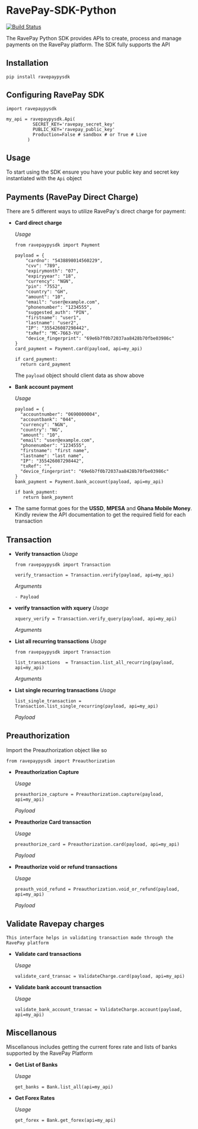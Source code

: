 # RavePay-SDK-Python
[![Build Status](https://travis-ci.org/johnchuks/RavePay-SDK-Python.svg?branch=master)](https://travis-ci.org/johnchuks/RavePay-SDK-Python)

The RavePay Python SDK provides APIs to create, process and manage payments on the RavePay platform. The SDK fully supports the API

## Installation
`pip install ravepaypysdk`

## Configuring RavePay SDK
```
import ravepaypysdk

my_api = ravepaypysdk.Api(
          SECRET_KEY='ravepay_secret_key'
          PUBLIC_KEY='ravepay_public_key'
          Production=False # sandbox # or True # Live
        )
```

## Usage
To start using the SDK ensure you have your public key and secret key instantiated with the `Api` object 

## Payments (RavePay Direct Charge)
  There are 5 different ways to utilize RavePay's direct charge for payment:

  - **Card direct charge**

      *Usage*
      ```
      from ravepaypysdk import Payment

      payload = {
          "cardno": "5438898014560229",
          "cvv": "789",
          "expirymonth": "07",
          "expiryyear": "18",
          "currency": "NGN",
          "pin": "7552",
          "country": "GH",
          "amount": "10",
          "email": "user@example.com",
          "phonenumber": "1234555",
          "suggested_auth": "PIN",
          "firstname": "user1",
          "lastname": "user2",
          "IP": "355426087298442",
          "txRef": "MC-7663-YU",
          "device_fingerprint": "69e6b7f0b72037aa8428b70fbe03986c"
      }
      card_payment = Payment.card(payload, api=my_api)

      if card_payment:
        return card_payment
      ```
      The `payload` object should client data as show above 

  -  **Bank account payment**
     
     *Usage*
     ```
     payload = {
       "accountnumber": "0690000004",
       "accountbank": "044",
       "currency": "NGN",
       "country": "NG",
       "amount": "10",
       "email": "user@example.com",
       "phonenumber": "1234555",
       "firstname": "first name",
       "lastname": "last name",
       "IP": "355426087298442",
       "txRef": "",
       "device_fingerprint": "69e6b7f0b72037aa8428b70fbe03986c"
     }
     bank_payment = Payment.bank_account(payload, api=my_api)

     if bank_payment:
        return bank_payment

        ```
  - The same format goes for the **USSD**, **MPESA** and **Ghana Mobile Money**. Kindly review the API documentation to get the required field for each transaction

## Transaction

  - **Verify transaction**
      *Usage*
      ```
      from ravepaypysdk import Transaction

      verify_transaction = Transaction.verify(payload, api=my_api)

      ```
      *Arguments*

        - Payload 
  
  - **verify transaction with xquery**
      *Usage*
      ```
      xquery_verify = Transaction.verify_query(payload, api=my_api)

      ```
      *Arguments*

  - **List all recurring transactions**
    *Usage*
    ```
    from ravepaypysdk import Transaction

    list_transactions  = Transaction.list_all_recurring(payload, api=my_api)
    ```
    *Arguments*

  - **List single recurring transactions**
    *Usage*
    ```
    list_single_transaction = Transaction.list_single_recurring(payload, api=my_api)
    ```
     *Payload*

## Preauthorization 
  Import the Preauthorization object like so
  ```
  from ravepaypysdk import Preauthorization
  ```
  - **Preauthorization Capture**

    *Usage*
    ```
    preauthorize_capture = Preauthorization.capture(payload, api=my_api)
    ```
    *Payload*
  
  - **Preauthorize Card transaction**

    *Usage*
    ```
    preauthorize_card = Preauthorization.card(payload, api=my_api)

    ```
    *Payload*

  - **Preauthorize void or refund transactions**

    *Usage*
    ```
    preauth_void_refund = Preauthorization.void_or_refund(payload, api=my_api)
    ```

    *Payload*

 ## Validate Ravepay charges

    This interface helps in validating transaction made through the RavePay platform

  - **Validate card transactions**

    *Usage*
    ```
    validate_card_transac = ValidateCharge.card(payload, api=my_api)

    ```

  - **Validate bank account transaction**

    *Usage*
    ```
    validate_bank_account_transac = ValidateCharge.account(payload, api=my_api)
    ```

## Miscellanous 
  Miscellanous includes getting the current forex rate and lists of banks supported by the RavePay Platform

  - **Get List of Banks**

    *Usage*
    ```
    get_banks = Bank.list_all(api=my_api)
    ```

  - **Get Forex Rates**

    *Usage*
    ```
    get_forex = Bank.get_forex(api=my_api)
    ```









    

